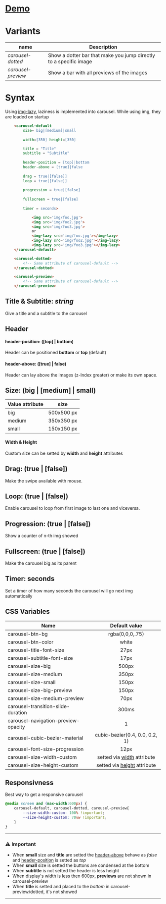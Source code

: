 
# [Demo](https://edoardohorse.github.io/Carousel-customElement/)


# Variants
    
|name| Description|
|----------|-------------|
|*carousel-dotted*|Show a dotter bar that make you jump directly to a specific image
|*carousel-preview*|Show a bar with all previews of the images

# Syntax

Using [img-lazy](https://github.com/edoardohorse/Img-customElement), laziness is implemented into carousel.
While using img, they are loaded on startup 
```html
    <carousel-default
        size= big|[medium]|small 
        
        width=[350] height=[350]

        title = "Title"
        subtitle = "Subtitle"
        
        header-position = [top]|bottom
        header-above = [true]|false
        
        drag = true|[false]]
        loop = true|[false]]
        
        progression = true|[false]
        
        fullscreen = true|[false]
        
        timer = seconds>

            <img src='img/foo.jpg'>
            <img src='img/foo2.jpg'>
            <img src='img/foo3.jpg'>
            or
            <img-lazy src='img/foo.jpg'></img-lazy> 
            <img-lazy src='img/foo2.jpg'></img-lazy>
            <img-lazy src='img/foo3.jpg'></img-lazy>
    </carousel-default>
```

```html
    <carousel-dotted> 
        <!-- Same attribute of carousel-default -->
    </carousel-dotted>

    <carousel-preview> 
        <!-- Same attribute of carousel-default -->
    </carousel-preview>

```



## Title & Subtitle: *string*
Give a title and a subtitle to the carousel

## Header

#### header-position: ([top] | bottom)
Header can be positioned **bottom** or **top** (default)

#### header-above: ([true] | false)

Header can lay above the images (z-Index greater) or make its own space.


## Size: (big | [medium] | small)  
|Value attribute| size
|----------|:-------------:|
|big| 500x500 px|
|medium|350x350 px|
|small|150x150 px|

#### Width & Height

Custom size can be setted by **width** and **height** attributes


## Drag: (true | [false])

Make the swipe available with mouse. 

## Loop: (true | [false])

Enable carousel to loop from first image to last one and viceversa.


## Progression: (true | [false])

Show a counter of n-th img showed

## Fullscreen: (true | [false])

Make the carousel big as its parent


## Timer: seconds

Set a timer of how many seconds the carousel will go next img automatically 

## CSS Variables

|Name|Default value
|-|:-:|
|carousel-btn-bg|rgba(0,0,0,.75)|
|carousel-btn-color|white|
|carousel-title-font-size|27px|
|carousel-subtitle-font-size|17px|
|carousel-size-big| 500px|
|carousel-size-medium| 350px|
|carousel-size-small| 150px|
|carousel-size-big-preview|150px|
|carousel-size-medium-preview|70px|
|carousel-transition-slide-duration|300ms|
|carousel-navigation-preview-opacity|1|
|carousel-cubic-bezier-material|cubic-bezier(0.4, 0.0, 0.2, 1)|
|carousel-font-size-progression|12px|
|carousel-size-width-custom|setted via [width](#width-height) attribute|
|carousel-size-height-custom|setted via [height](#width-height) attribute|


## Responsivness

Best way to get a responsive carousel

```css
@media screen and (max-width:600px) {
    carousel-default, carousel-dotted, carousel-preview{
        --size-width-custom: 100% !important;
        --size-height-custom: 70vw !important;
    }
}
```


---


### ⚠️ Important
- When **small** size and **title** are setted the [header-above](#header-above-true-false) behave as *false* and [header-position](#header-position-top-bottom) is setted as *top*
- When **small** size is setted the buttons are condensed at the bottom
- When **subtitle** is not setted the header is less height
- When display's width is less then 600px, **previews** are not shown in carousel-preview
- When **title** is setted and placed to the *bottom* in carousel-preview/dotted, it's not showed

---